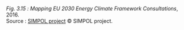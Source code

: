 *Fig. 3.15 :* *Mapping EU 2030 Energy Climate Framework Consultations*, 2016.  
Source : [SIMPOL project](https://graphcommons.com/graphs/7d423bb0-f1fa-4956-9477-343508cb6f13) © SIMPOL project.